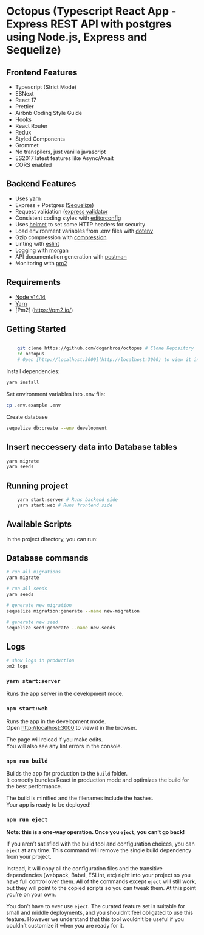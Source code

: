 # Octopus (Typescript React App - Express REST API with postgres using Node.js, Express and Sequelize)


## Frontend Features

- Typescript (Strict Mode)
- ESNext
- React 17
- Prettier
- Airbnb Coding Style Guide
- Hooks
- React Router
- Redux
- Styled Components
- Grommet
- No transpilers, just vanilla javascript
- ES2017 latest features like Async/Await
- CORS enabled

## Backend Features

- Uses [yarn](https://yarnpkg.com) 
- Express + Postgres ([Sequelize](http://docs.sequelizejs.com/))
- Request validation ([express validator](https://github.com/ctavan/express-validator)
- Consistent coding styles with [editorconfig](http://editorconfig.org)
- Uses [helmet](https://github.com/helmetjs/helmet) to set some HTTP headers for security
- Load environment variables from .env files with [dotenv](https://github.com/rolodato/dotenv-safe)
- Gzip compression with [compression](https://github.com/expressjs/compression)
- Linting with [eslint](http://eslint.org)
- Logging with [morgan](https://github.com/expressjs/morgan)
- API documentation generation with [postman](http://postman.com)
- Monitoring with [pm2](https://github.com/Unitech/pm2)


## Requirements

- [Node v14.14](https://nodejs.org/en/download/current/)
- [Yarn](https://yarnpkg.com/en/docs/install)
- [Pm2] (https://pm2.io/)


## Getting Started

```bash

    git clone https://github.com/doganbros/octopus # Clone Repository
    cd octopus
    # Open [http://localhost:3000](http://localhost:3000) to view it in the browser.
```

Install dependencies:

```bash
yarn install
```

Set environment variables into .env file:

```bash
cp .env.example .env
```

Create database

```bash
sequelize db:create --env development
```

## Insert neccessery data into Database tables

```bash
yarn migrate
yarn seeds
```

## Running project

```bash
    yarn start:server # Runs backend side
    yarn start:web # Runs frontend side
```
## Available Scripts

In the project directory, you can run:

## Database commands

```bash
# run all migrations
yarn migrate

# run all seeds
yarn seeds

# generate new migration
sequelize migration:generate --name new-migration

# generate new seed
sequelize seed:generate --name new-seeds
```

## Logs

```bash
# show logs in production
pm2 logs
```
### `yarn start:server`

Runs the app server in the development mode.

### `npm start:web`

Runs the app in the development mode.\
Open [http://localhost:3000](http://localhost:3000) to view it in the browser.

The page will reload if you make edits.\
You will also see any lint errors in the console.
### `npm run build`

Builds the app for production to the `build` folder.\
It correctly bundles React in production mode and optimizes the build for the best performance.

The build is minified and the filenames include the hashes.\
Your app is ready to be deployed!

### `npm run eject`

**Note: this is a one-way operation. Once you `eject`, you can’t go back!**

If you aren’t satisfied with the build tool and configuration choices, you can `eject` at any time. This command will remove the single build dependency from your project.

Instead, it will copy all the configuration files and the transitive dependencies (webpack, Babel, ESLint, etc) right into your project so you have full control over them. All of the commands except `eject` will still work, but they will point to the copied scripts so you can tweak them. At this point you’re on your own.

You don’t have to ever use `eject`. The curated feature set is suitable for small and middle deployments, and you shouldn’t feel obligated to use this feature. However we understand that this tool wouldn’t be useful if you couldn’t customize it when you are ready for it.
